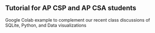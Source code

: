 ## Tutorial for AP CSP and AP CSA students

Google Colab example to complement our recent class discussions of SQLite, Python, and Data visualizations

